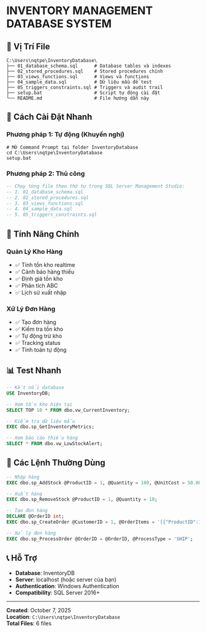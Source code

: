 # INVENTORY MANAGEMENT DATABASE SYSTEM

## 📍 **Vị Trí File**
```
C:\Users\nqtpe\InventoryDatabase\
├── 01_database_schema.sql      # Database tables và indexes
├── 02_stored_procedures.sql    # Stored procedures chính
├── 03_views_functions.sql      # Views và functions
├── 04_sample_data.sql          # Dữ liệu mẫu để test
├── 05_triggers_constraints.sql # Triggers và audit trail
├── setup.bat                   # Script tự động cài đặt
└── README.md                   # File hướng dẫn này
```

## 🚀 **Cách Cài Đặt Nhanh**

### **Phương pháp 1: Tự động (Khuyến nghị)**
```batch
# Mở Command Prompt tại folder InventoryDatabase
cd C:\Users\nqtpe\InventoryDatabase
setup.bat
```

### **Phương pháp 2: Thủ công**
```sql
-- Chạy từng file theo thứ tự trong SQL Server Management Studio:
-- 1. 01_database_schema.sql
-- 2. 02_stored_procedures.sql  
-- 3. 03_views_functions.sql
-- 4. 04_sample_data.sql
-- 5. 05_triggers_constraints.sql
```

## 🎯 **Tính Năng Chính**

### **Quản Lý Kho Hàng**
- ✅ Tính tồn kho realtime
- ✅ Cảnh báo hàng thiếu
- ✅ Định giá tồn kho  
- ✅ Phân tích ABC
- ✅ Lịch sử xuất nhập

### **Xử Lý Đơn Hàng**
- ✅ Tạo đơn hàng
- ✅ Kiểm tra tồn kho
- ✅ Tự động trừ kho
- ✅ Tracking status
- ✅ Tính toán tự động

## 📊 **Test Nhanh**
```sql
-- Kết nối database
USE InventoryDB;

-- Xem tồn kho hiện tại
SELECT TOP 10 * FROM dbo.vw_CurrentInventory;

-- Kiểm tra dữ liệu mẫu
EXEC dbo.sp_GetInventoryMetrics;

-- Xem báo cáo thiếu hàng
SELECT * FROM dbo.vw_LowStockAlert;
```

## 🔧 **Các Lệnh Thường Dùng**
```sql
-- Nhập hàng
EXEC dbo.sp_AddStock @ProductID = 1, @Quantity = 100, @UnitCost = 50.00;

-- Xuất hàng  
EXEC dbo.sp_RemoveStock @ProductID = 1, @Quantity = 10;

-- Tạo đơn hàng
DECLARE @OrderID int;
EXEC dbo.sp_CreateOrder @CustomerID = 1, @OrderItems = '[{"ProductID":1,"Quantity":5}]', @OrderID = @OrderID OUTPUT;

-- Xử lý đơn hàng
EXEC dbo.sp_ProcessOrder @OrderID = @OrderID, @ProcessType = 'SHIP';
```

## 📞 **Hỗ Trợ**
- **Database**: InventoryDB
- **Server**: localhost (hoặc server của bạn)
- **Authentication**: Windows Authentication
- **Compatibility**: SQL Server 2016+

---
**Created**: October 7, 2025  
**Location**: `C:\Users\nqtpe\InventoryDatabase`  
**Total Files**: 6 files
